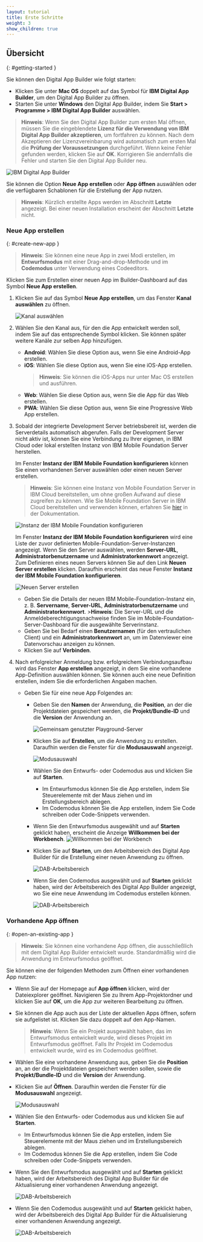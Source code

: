 ```yaml
---
layout: tutorial
title: Erste Schritte
weight: 3
show_children: true
---
```

<!-- NLS_CHARSET=UTF-8 -->
## Übersicht
{: #getting-started }

Sie können den Digital App Builder wie folgt starten:

* Klicken Sie unter **Mac OS** doppelt auf das Symbol für **IBM Digital App Builder**, um den Digital App Builder zu öffnen.
* Starten Sie unter **Windows** den Digital App Builder, indem Sie **Start > Programme > IBM Digital App Builder** auswählen.

>**Hinweis**: Wenn Sie den Digital App Builder zum ersten Mal öffnen, müssen Sie die eingeblendete **Lizenz für die Verwendung von IBM Digital App Builder akzeptieren**, um fortfahren zu können. Nach dem Akzeptieren der Lizenzvereinbarung wird automatisch zum ersten Mal die **Prüfung der Voraussetzungen** durchgeführt. Wenn keine Fehler gefunden werden, klicken Sie auf **OK**. Korrigieren Sie andernfalls die Fehler und starten Sie den Digital App Builder neu.

![IBM Digital App Builder](dab-home-screen.png)

Sie können die Option **Neue App erstellen** oder **App öffnen** auswählen oder die verfügbaren Schablonen für die Erstellung der App nutzen. 
> **Hinweis**: Kürzlich erstellte Apps werden im Abschnitt **Letzte** angezeigt. Bei einer neuen Installation erscheint der Abschnitt **Letzte** nicht.

### Neue App erstellen
{: #create-new-app }

>**Hinweis**: Sie können eine neue App in zwei Modi erstellen, im **Entwurfsmodus** mit einer Drag-and-drop-Methode und im **Codemodus** unter Verwendung eines Codeeditors. 

Klicken Sie zum Erstellen einer neuen App im Builder-Dashboard auf das Symbol **Neue App erstellen**. 

1. Klicken Sie auf das Symbol **Neue App erstellen**, um das Fenster **Kanal auswählen** zu öffnen.

    ![Kanal auswählen](dab-select-channel.png)

2. Wählen Sie den Kanal aus, für den die App entwickelt werden soll, indem Sie auf das entsprechende Symbol klicken. Sie können später weitere Kanäle zur selben App hinzufügen.

    * **Android**: Wählen Sie diese Option aus, wenn Sie eine Android-App erstellen.
    * **iOS**: Wählen Sie diese Option aus, wenn Sie eine iOS-App erstellen.
        >**Hinweis**: Sie können die iOS-Apps nur unter Mac OS erstellen und ausführen.
    * **Web**: Wählen Sie diese Option aus, wenn Sie die App für das Web erstellen.
    * **PWA**: Wählen Sie diese Option aus, wenn Sie eine Progressive Web App erstellen.

3. Sobald der integrierte Development Server betriebsbereit ist, werden die Serverdetails automatisch abgerufen. Falls der Development Server nicht aktiv ist, können Sie eine Verbindung zu Ihrer eigenen, in IBM Cloud oder lokal erstellten Instanz von IBM Mobile Foundation Server herstellen.

    Im Fenster **Instanz der IBM Mobile Foundation konfigurieren** können Sie einen vorhandenen Server auswählen oder einen neuen Server erstellen.

    >**Hinweis**: Sie können eine Instanz von Mobile Foundation Server in IBM Cloud bereitstellen, um ohne großen Aufwand auf diese zugreifen zu können. Wie Sie Mobile Foundation Server in IBM Cloud bereitstellen und verwenden können, erfahren Sie [hier](https://cloud.ibm.com/docs/services/mobilefoundation?topic=mobilefoundation-getting-started) in der Dokumentation.

    ![Instanz der IBM Mobile Foundation konfigurieren](dab-config-ibm-cloud-instance.png)
 
    Im Fenster **Instanz der IBM Mobile Foundation konfigurieren** wird eine Liste der zuvor definierten Mobile-Foundation-Server-Instanzen angezeigt. Wenn Sie den Server auswählen, werden **Server-URL**, **Administratorbenutzername** und **Administratorkennwort** angezeigt. Zum Definieren eines neuen Servers können Sie auf den Link **Neuen Server erstellen** klicken. Daraufhin erscheint das neue Fenster **Instanz der IBM Mobile Foundation konfigurieren**.

    ![Neuen Server erstellen](dab-custom-professional-server.png)

    * Geben Sie die Details der neuen IBM Mobile-Foundation-Instanz ein, z. B. **Servername**, **Server-URL**, **Administratorbenutzername** und **Administratorkennwort**.
            >**Hinweis**: Die Server-URL und die Anmeldeberechtigungsnachweise finden Sie im Mobile-Foundation-Server-Dashboard für die ausgewählte Serverinstanz.
    * Geben Sie bei Bedarf einen **Benutzernamen** (für den vertraulichen Client) und ein **Administratorkennwort** an, um im Datenviewer eine Datenvorschau anzeigen zu können.
    * Klicken Sie auf **Verbinden**.

4. Nach erfolgreicher Anmeldung bzw. erfolgreichem Verbindungsaufbau wird das Fenster **App erstellen** angezeigt, in dem Sie eine vorhandene App-Definition auswählen können. Sie können auch eine neue Definition erstellen, indem Sie die erforderlichen Angaben machen. 
    * Geben Sie für eine neue App Folgendes an: 
        * Geben Sie den **Namen** der Anwendung, die **Position**, an der die Projektdateien gespeichert werden, die **Projekt/Bundle-ID** und die **Version** der Anwendung an. 
 
            ![Gemeinsam genutzter Playground-Server](dab-create-app.png)

        * Klicken Sie auf **Erstellen**, um die Anwendung zu erstellen. Daraufhin werden die Fenster für die **Modusauswahl** angezeigt.

            ![Modusauswahl](dab-select-mode.png)

        * Wählen Sie den Entwurfs- oder Codemodus aus und klicken Sie auf **Starten**.
            * Im Entwurfsmodus können Sie die App erstellen, indem Sie Steuerelemente mit der Maus ziehen und im Erstellungsbereich ablegen.
            * Im Codemodus können Sie die App erstellen, indem Sie Code schreiben oder Code-Snippets verwenden.
        * Wenn Sie den Entwurfsmodus ausgewählt und auf **Starten** geklickt haben, erscheint die Anzeige **Willkommen bei der Workbench**.
            ![Willkommen bei der Workbench](dab-welcome.png)
        * Klicken Sie auf **Starten**, um den Arbeitsbereich des Digital App Builder für die Erstellung einer neuen Anwendung zu öffnen.

            ![DAB-Arbeitsbereich](dab-workbench.png)

        * Wenn Sie den Codemodus ausgewählt und auf **Starten** geklickt haben, wird der Arbeitsbereich des Digital App Builder angezeigt, wo Sie eine neue Anwendung im Codemodus erstellen können.

            ![DAB-Arbeitsbereich](dab-create-code-mode.png)

### Vorhandene App öffnen
{: #open-an-existing-app }
 
>**Hinweis**: Sie können eine vorhandene App öffnen, die ausschließlich mit dem Digital App Builder entwickelt wurde. Standardmäßig wird die Anwendung im Entwurfsmodus geöffnet.

Sie können eine der folgenden Methoden zum Öffnen einer vorhandenen App nutzen:

* Wenn Sie auf der Homepage auf **App öffnen** klicken, wird der Dateiexplorer geöffnet. Navigieren Sie zu Ihrem App-Projektordner und klicken Sie auf **OK**, um die App zur weiteren Bearbeitung zu öffnen.
* Sie können die App auch aus der Liste der aktuellen Apps öffnen, sofern sie aufgelistet ist. Klicken Sie dazu doppelt auf den App-Namen.

    > **Hinweis**: Wenn Sie ein Projekt ausgewählt haben, das im Entwurfsmodus entwickelt wurde, wird dieses Projekt im Entwurfsmodus geöffnet. Falls Ihr Projekt im Codemodus entwickelt wurde, wird es im Codemodus geöffnet. 

* Wählen Sie eine vorhandene Anwendung aus, geben Sie die **Position** an, an der die Projektdateien gespeichert werden sollen, sowie die **Projekt/Bundle-ID** und die **Version** der Anwendung.
* Klicken Sie auf **Öffnen**. Daraufhin werden die Fenster für die **Modusauswahl** angezeigt.

    ![Modusauswahl](dab-select-mode.png)

* Wählen Sie den Entwurfs- oder Codemodus aus und klicken Sie auf **Starten**.
    * Im Entwurfsmodus können Sie die App erstellen, indem Sie Steuerelemente mit der Maus ziehen und im Erstellungsbereich ablegen.
    * Im Codemodus können Sie die App erstellen, indem Sie Code schreiben oder Code-Snippets verwenden.
* Wenn Sie den Entwurfsmodus ausgewählt und auf **Starten** geklickt haben, wird der Arbeitsbereich des Digital App Builder für die Aktualisierung einer vorhandenen Anwendung angezeigt.

    ![DAB-Arbeitsbereich](dab-workbench.png)

* Wenn Sie den Codemodus ausgewählt und auf **Starten** geklickt haben, wird der Arbeitsbereich des Digital App Builder für die Aktualisierung einer vorhandenen Anwendung angezeigt.

    ![DAB-Arbeitsbereich](dab-create-code-mode.png)
